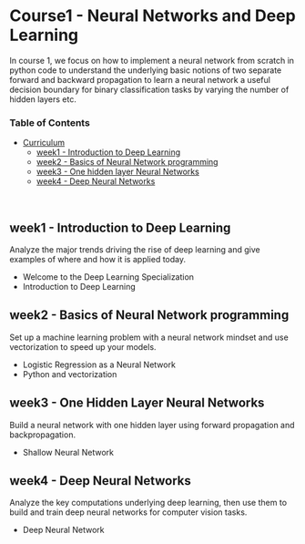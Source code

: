 
# Course1 - Neural Networks and Deep Learning

In course 1, we focus on how to implement a neural network from scratch in python code to understand the underlying basic notions of two separate forward and backward propagation to learn a neural network a useful decision boundary for binary classification tasks by varying the number of hidden layers etc.

### Table of Contents

- [Curriculum](#curriculum)
  - [week1 - Introduction to Deep Learning](#week1---introduction-to-deep-learning)
  - [week2 -  Basics of Neural Network programming](https://github.com/jmcheon/deep_learning_specialization/tree/main/Course1/week2)
  - [week3 - One hidden layer Neural Networks](https://github.com/jmcheon/deep_learning_specialization/blob/main/Course1/week3)
  - [week4 - Deep Neural Networks](https://github.com/jmcheon/deep_learning_specialization/blob/main/Course1/week4)
<br/>

## week1 - Introduction to Deep Learning
Analyze the major trends driving the rise of deep learning and give examples of where and how it is applied today.

- Welcome to the Deep Learning Specialization
- Introduction to Deep Learning

## week2 -  Basics of Neural Network programming
Set up a machine learning problem with a neural network mindset and use vectorization to speed up your models.

- Logistic Regression as a Neural Network
- Python and vectorization


## week3 - One Hidden Layer Neural Networks
Build a neural network with one hidden layer using forward propagation and backpropagation.

- Shallow Neural Network


## week4 - Deep Neural Networks
Analyze the key computations underlying deep learning, then use them to build and train deep neural networks for computer vision tasks.

- Deep Neural Network